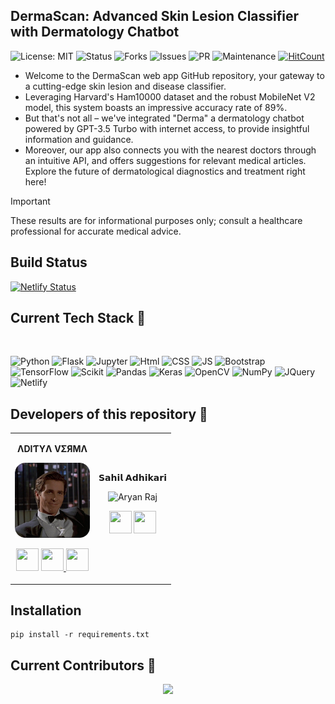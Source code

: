 ## DermaScan: Advanced Skin Lesion Classifier with Dermatology Chatbot
![License: MIT](https://img.shields.io/badge/License-MIT-yellow.svg?style=for-the-badges)
![Status](https://img.shields.io/website-up-down-green-red/https/derma-scan.netlify.app.svg)
![Forks](https://img.shields.io/github/forks/ADITYAVOFFICIAL/Skin-Disease-Classifierp.svg)
![Issues](https://img.shields.io/github/issues/ADITYAVOFFICIAL/Skin-Disease-Classifier.svg)
![PR](https://img.shields.io/github/issues-pr/ADITYAVOFFICIAL/Skin-Disease-Classifier.svg)
![Maintenance](https://img.shields.io/badge/Maintained%3F-yes-green.svg)
[![HitCount](https://hits.dwyl.com/ADITYAVOFFICIAL/Skin-Disease-Classifier.svg)](https://hits.dwyl.com/ADITYAVOFFICIAL/Skin-Disease-Classifier)
  <p>
    <ul>
      <li>Welcome to the DermaScan web app GitHub repository, your gateway to a cutting-edge skin lesion and disease classifier.</li>
      <li>Leveraging Harvard's Ham10000 dataset and the robust MobileNet V2 model, this system boasts an impressive accuracy rate of 89%.</li>
      <li>But that's not all – we've integrated "Derma" a dermatology chatbot powered by GPT-3.5 Turbo with internet access, to provide insightful information and guidance.</li>
      <li>Moreover, our app also connects you with the nearest doctors through an intuitive API, and offers suggestions for relevant medical articles. Explore the future of dermatological diagnostics and treatment right here!</li>
    </ul>


> [!IMPORTANT]
> These results are for informational purposes only; consult a healthcare professional for accurate medical advice.

 ## Build Status
 [![Netlify Status](https://api.netlify.com/api/v1/badges/a1f776b3-3424-4a08-9f85-b212b66cfbe8/deploy-status)](https://app.netlify.com/sites/derma-scan/deploys)

 ## Current Tech Stack 🔻
<div style="display: inline_block"><br>
  
  ![Python](https://img.shields.io/badge/Python-3776AB.svg?style=for-the-badge&logo=Python&logoColor=white)
  ![Flask](https://img.shields.io/badge/Flask-000000.svg?style=for-the-badge&logo=Flask&logoColor=white)
  ![Jupyter](https://img.shields.io/badge/Jupyter-F37626.svg?style=for-the-badge&logo=Jupyter&logoColor=white)
  ![Html](https://img.shields.io/badge/HTML5-E34F26.svg?style=for-the-badge&logo=HTML5&logoColor=white)
  ![CSS](https://img.shields.io/badge/CSS3-1572B6.svg?style=for-the-badge&logo=CSS3&logoColor=white)
  ![JS](https://img.shields.io/badge/JavaScript-F7DF1E.svg?style=for-the-badge&logo=JavaScript&logoColor=black)
  ![Bootstrap](https://img.shields.io/badge/Bootstrap-7952B3.svg?style=for-the-badge&logo=Bootstrap&logoColor=white)
  ![TensorFlow](https://img.shields.io/badge/TensorFlow-FF6F00.svg?style=for-the-badge&logo=TensorFlow&logoColor=white)
  ![Scikit](https://img.shields.io/badge/scikitlearn-F7931E.svg?style=for-the-badge&logo=scikit-learn&logoColor=white)
  ![Pandas](https://img.shields.io/badge/pandas-150458.svg?style=for-the-badge&logo=pandas&logoColor=white)
  ![Keras](https://img.shields.io/badge/Keras-D00000.svg?style=for-the-badge&logo=Keras&logoColor=white)
  ![OpenCV](https://img.shields.io/badge/OpenCV-5C3EE8.svg?style=for-the-badge&logo=OpenCV&logoColor=white)
  ![NumPy](https://img.shields.io/badge/NumPy-013243.svg?style=for-the-badge&logo=NumPy&logoColor=white)
  ![JQuery](https://img.shields.io/badge/jQuery-0769AD?style=for-the-badge&logo=jquery&logoColor=white)
  ![Netlify](https://img.shields.io/badge/Netlify-00C7B7.svg?style=for-the-badge&logo=Netlify&logoColor=white)
</div>
  
<div><h2><strong>Developers of this repository 🔻</strong></h2></div>

<table align="center">
<tr align="center">
<td>

**ΛDIƬYΛ VΣЯMΛ**

<p align="center">
<img src = "https://raw.githubusercontent.com/ADITYAVOFFICIAL/ADITYAVOFFICIAL/main/pics/adityav.png"  height="120" alt="Aditya Verma">
</p>
<p align="center">
<a href = "https://github.com/ADITYAVOFFICIAL"><img src = "https://img.icons8.com/3d-fluency/94/github.png" width="36" height = "36"/></a>
<a href = "https://www.linkedin.com/in/aditya-verma-real/">
<img src = "https://img.icons8.com/color/48/linkedin.png" width="36" height="36"/>
</a>
<a href = "https://medium.com/@adityaver">
<img src = "https://img.icons8.com/stickers/100/medium-logo.png" width="36" height="36"/>
</a>
</p>
</td>

<td>
𝗦𝗮𝗵𝗶𝗹 𝗔𝗱𝗵𝗶𝗸𝗮𝗿𝗶

<p align="center">
<img src = "https://avatars.githubusercontent.com/u/116698850?v=4"  height="120" alt="Aryan Raj">
</p>
<p align="center">
<a href = "https://github.com/Sahilopl"><img src = "https://img.icons8.com/3d-fluency/94/github.png" width="36" height = "36"/></a>
<a href = "https://www.linkedin.com/in/sahil-adhikari-57b445250/">
<img src = "https://img.icons8.com/color/48/linkedin.png" width="36" height="36"/>
</a>
</p>
</td>
</table>

 ## Installation
 <div>
   
   ```
   pip install -r requirements.txt
   ```
 </div>

 ## Current Contributors 🔻
<div align="center">
  <a href="https://github.com/ADITYAVOFFICIAL/Skin-Disease-Classifier/graphs/contributors">
  <img src="https://contrib.rocks/image?repo=ADITYAVOFFICIAL/Skin-Disease-Classifier" />
</a>
</div>
